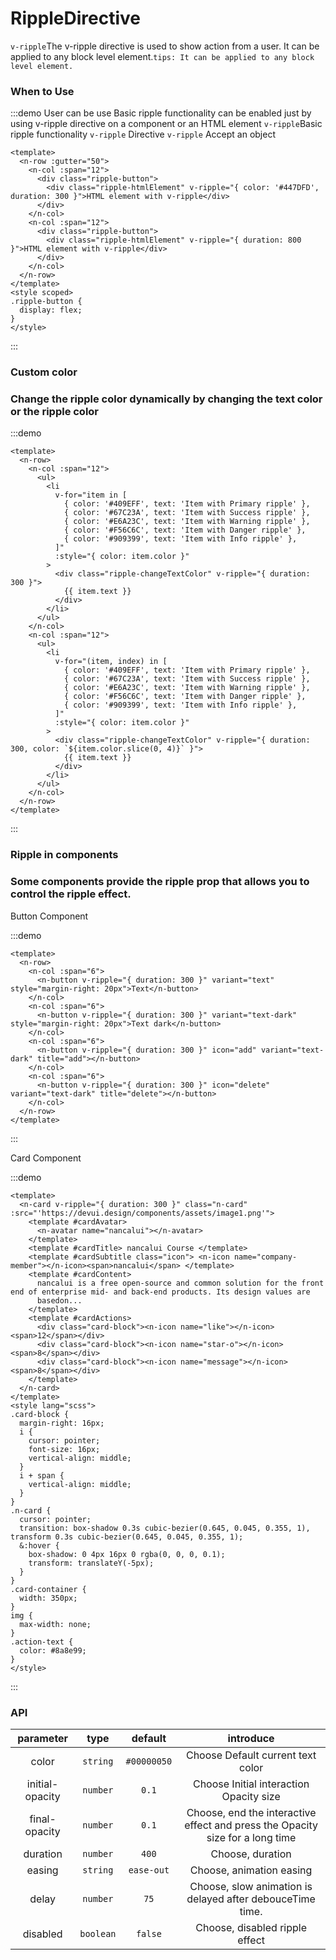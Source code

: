 # RippleDirective

<span color="#409EFF">`v-ripple`</span>The v-ripple directive is used to show action from a user. It can be applied to any block level element.<span color="#409EFF">`tips: It can be applied to any block level element.`</span>

### When to Use

:::demo User can be use Basic ripple functionality can be enabled just by using v-ripple directive on a component or an HTML element <span color="#409EFF">`v-ripple`</span>Basic ripple functionality <span color="#409EFF">`v-ripple`</span> Directive `v-ripple` Accept an object

```vue
<template>
  <n-row :gutter="50">
    <n-col :span="12">
      <div class="ripple-button">
        <div class="ripple-htmlElement" v-ripple="{ color: '#447DFD', duration: 300 }">HTML element with v-ripple</div>
      </div>
    </n-col>
    <n-col :span="12">
      <div class="ripple-button">
        <div class="ripple-htmlElement" v-ripple="{ duration: 800 }">HTML element with v-ripple</div>
      </div>
    </n-col>
  </n-row>
</template>
<style scoped>
.ripple-button {
  display: flex;
}
</style>
```

:::

### Custom color

### Change the ripple color dynamically by changing the text color or the ripple color

:::demo

```vue
<template>
  <n-row>
    <n-col :span="12">
      <ul>
        <li
          v-for="item in [
            { color: '#409EFF', text: 'Item with Primary ripple' },
            { color: '#67C23A', text: 'Item with Success ripple' },
            { color: '#E6A23C', text: 'Item with Warning ripple' },
            { color: '#F56C6C', text: 'Item with Danger ripple' },
            { color: '#909399', text: 'Item with Info ripple' },
          ]"
          :style="{ color: item.color }"
        >
          <div class="ripple-changeTextColor" v-ripple="{ duration: 300 }">
            {{ item.text }}
          </div>
        </li>
      </ul>
    </n-col>
    <n-col :span="12">
      <ul>
        <li
          v-for="(item, index) in [
            { color: '#409EFF', text: 'Item with Primary ripple' },
            { color: '#67C23A', text: 'Item with Success ripple' },
            { color: '#E6A23C', text: 'Item with Warning ripple' },
            { color: '#F56C6C', text: 'Item with Danger ripple' },
            { color: '#909399', text: 'Item with Info ripple' },
          ]"
          :style="{ color: item.color }"
        >
          <div class="ripple-changeTextColor" v-ripple="{ duration: 300, color: `${item.color.slice(0, 4)}` }">
            {{ item.text }}
          </div>
        </li>
      </ul>
    </n-col>
  </n-row>
</template>
```

:::

### Ripple in components

### Some components provide the ripple prop that allows you to control the ripple effect.

Button Component

:::demo

```vue
<template>
  <n-row>
    <n-col :span="6">
      <n-button v-ripple="{ duration: 300 }" variant="text" style="margin-right: 20px">Text</n-button>
    </n-col>
    <n-col :span="6">
      <n-button v-ripple="{ duration: 300 }" variant="text-dark" style="margin-right: 20px">Text dark</n-button>
    </n-col>
    <n-col :span="6">
      <n-button v-ripple="{ duration: 300 }" icon="add" variant="text-dark" title="add"></n-button>
    </n-col>
    <n-col :span="6">
      <n-button v-ripple="{ duration: 300 }" icon="delete" variant="text-dark" title="delete"></n-button>
    </n-col>
  </n-row>
</template>
```

:::

Card Component

:::demo

```vue
<template>
  <n-card v-ripple="{ duration: 300 }" class="n-card" :src="'https://devui.design/components/assets/image1.png'">
    <template #cardAvatar>
      <n-avatar name="nancalui"></n-avatar>
    </template>
    <template #cardTitle> nancalui Course </template>
    <template #cardSubtitle class="icon"> <n-icon name="company-member"></n-icon><span>nancalui</span> </template>
    <template #cardContent>
      nancalui is a free open-source and common solution for the front end of enterprise mid- and back-end products. Its design values are
      basedon...
    </template>
    <template #cardActions>
      <div class="card-block"><n-icon name="like"></n-icon><span>12</span></div>
      <div class="card-block"><n-icon name="star-o"></n-icon><span>8</span></div>
      <div class="card-block"><n-icon name="message"></n-icon><span>8</span></div>
    </template>
  </n-card>
</template>
<style lang="scss">
.card-block {
  margin-right: 16px;
  i {
    cursor: pointer;
    font-size: 16px;
    vertical-align: middle;
  }
  i + span {
    vertical-align: middle;
  }
}
.n-card {
  cursor: pointer;
  transition: box-shadow 0.3s cubic-bezier(0.645, 0.045, 0.355, 1), transform 0.3s cubic-bezier(0.645, 0.045, 0.355, 1);
  &:hover {
    box-shadow: 0 4px 16px 0 rgba(0, 0, 0, 0.1);
    transform: translateY(-5px);
  }
}
.card-container {
  width: 350px;
}
img {
  max-width: none;
}
.action-text {
  color: #8a8e99;
}
</style>
```

:::

<style>
.ripple-htmlElement {
    width: 600px;
    height: 150px; 
    text-align: center; 
    line-height: 150px;
    border: 1px solid #eee50;
    box-shadow: 0 3px 1px -2px rgba(0,0,0,.2),0 2px 2px 0 rgba(0,0,0,.14),0 1px 5px 0 rgba(0,0,0,.12)!important;
    user-select: none;
}
.ripple-changeTextColor {
    display: block;
    padding: 20px;
    user-select: none;
}
</style>

### API

|    parameter    |   type    |   default   |                                   introduce                                   |
| :-------------: | :-------: | :---------: | :---------------------------------------------------------------------------: |
|      color      | `string`  | `#00000050` |                       Choose Default current text color                       |
| initial-opacity | `number`  |    `0.1`    |                    Choose Initial interaction Opacity size                    |
|  final-opacity  | `number`  |    `0.1`    | Choose, end the interactive effect and press the Opacity size for a long time |
|    duration     | `number`  |    `400`    |                               Choose, duration                                |
|     easing      | `string`  | `ease-out`  |                           Choose, animation easing                            |
|      delay      | `number`  |    `75`     |           Choose, slow animation is delayed after debouceTime time.           |
|    disabled     | `boolean` |   `false`   |                        Choose, disabled ripple effect                         |
